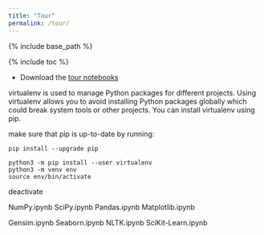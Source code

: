 ```yaml
---
title: "Tour"
permalink: /tour/
---
```

{% include base_path %}

{% include toc %}

*    Download the [tour notebooks](https://minhaskamal.github.io/DownGit/#/home?url=https://github.com/halkypi/lh/blob/gh-pages/assets/notebooks/notebooks.zip)


virtualenv is used to manage Python packages for different projects. Using virtualenv allows you to avoid installing Python packages globally which could break system tools or other projects. You can install virtualenv using pip.

make sure that pip is up-to-date by running:

```
pip install --upgrade pip

python3 -m pip install --user virtualenv
python3 -m venv env
source env/bin/activate
```
deactivate

NumPy.ipynb
SciPy.ipynb
Pandas.ipynb
Matplotlib.ipynb


Gensim.ipynb
Seaborn.ipynb
NLTK.ipynb
SciKit-Learn.ipynb

  
